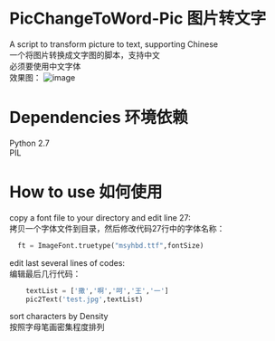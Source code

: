 # PicChangeToWord-Pic  图片转文字
A script to transform picture to text, supporting Chinese</br>
一个将图片转换成文字图的脚本，支持中文</br>
必须要使用中文字体</br>
效果图：
![image](preview.jpg)
# Dependencies 环境依赖
Python 2.7</br>
PIL

# How to use 如何使用
copy a font file to your directory and edit line 27:</br>
拷贝一个字体文件到目录，然后修改代码27行中的字体名称：
```python
  ft = ImageFont.truetype("msyhbd.ttf",fontSize)
```
edit last several lines of codes:</br>
编辑最后几行代码：
```python
    textList = ['撒','啊','呵','王','一']
    pic2Text('test.jpg',textList)
```
sort characters by Density</br>
按照字母笔画密集程度排列
